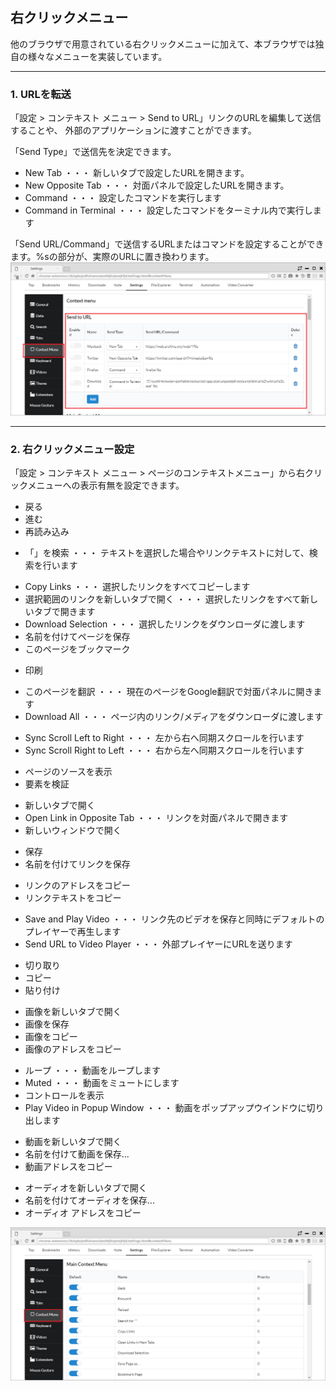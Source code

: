 ## 右クリックメニュー

他のブラウザで用意されている右クリックメニューに加えて、本ブラウザでは独自の様々なメニューを実装しています。

*********

### 1. URLを転送
「設定 > コンテキスト メニュー > Send to URL」リンクのURLを編集して送信することや、
外部のアプリケーションに渡すことができます。

「Send Type」で送信先を決定できます。

- New Tab ・・・ 新しいタブで設定したURLを開きます。
- New Opposite Tab ・・・ 対面パネルで設定したURLを開きます。
- Command ・・・ 設定したコマンドを実行します
- Command in Terminal ・・・ 設定したコマンドをターミナル内で実行します

「Send URL/Command」で送信するURLまたはコマンドを設定することができます。%sの部分が、実際のURLに置き換わります。
![context-menu-send-url](img/context-menu-send-url.png)

*********


### 2. 右クリックメニュー設定

「設定 > コンテキスト メニュー > ページのコンテキストメニュー」から右クリックメニューへの表示有無を設定できます。

 - 戻る
 - 進む
 - 再読み込み
  
<span/>

 - 「」を検索 ・・・ テキストを選択した場合やリンクテキストに対して、検索を行います
 
<span/>

 - Copy Links ・・・ 選択したリンクをすべてコピーします
 - 選択範囲のリンクを新しいタブで開く ・・・ 選択したリンクをすべて新しいタブで開きます
 - Download Selection ・・・ 選択したリンクをダウンローダに渡します
 - 名前を付けてページを保存
 - このページをブックマーク
 
<span/>

 - 印刷
 
<span/>

 - このページを翻訳 ・・・ 現在のページをGoogle翻訳で対面パネルに開きます
 - Download All ・・・ ページ内のリンク/メディアをダウンローダに渡します
  
<span/>

 - Sync Scroll Left to Right ・・・ 左から右へ同期スクロールを行います
 - Sync Scroll Right to Left ・・・ 右から左へ同期スクロールを行います

<span/>
 
 - ページのソースを表示
 - 要素を検証
 
<span/>

 - 新しいタブで開く
 - Open Link in Opposite Tab ・・・ リンクを対面パネルで開きます
 - 新しいウィンドウで開く
 
<span/>

 - 保存
 - 名前を付けてリンクを保存
 
<span/>

 - リンクのアドレスをコピー
 - リンクテキストをコピー
 
<span/>

 - Save and Play Video ・・・ リンク先のビデオを保存と同時にデフォルトのプレイヤーで再生します
 - Send URL to Video Player ・・・ 外部プレイヤーにURLを送ります
 
<span/>

 - 切り取り
 - コピー
 - 貼り付け
 
<span/>

 - 画像を新しいタブで開く
 - 画像を保存
 - 画像をコピー
 - 画像のアドレスをコピー
 
<span/>

 - ループ ・・・ 動画をループします
 - Muted ・・・ 動画をミュートにします
 - コントロールを表示
 - Play Video in Popup Window ・・・ 動画をポップアップウインドウに切り出します
 
<span/>

 - 動画を新しいタブで開く
 - 名前を付けて動画を保存...
 - 動画アドレスをコピー
 
<span/>

 - オーディオを新しいタブで開く
 - 名前を付けてオーディオを保存...
 - オーディオ アドレスをコピー
 
![context-menu](img/context-menu.png)
 